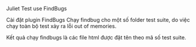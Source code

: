 Juliet Test use FindBugs

Cài đặt plugin FindBugs
Chạy findbug cho một số folder test suite, do việc chạy toàn bộ test xảy ra lỗi out of memories.

Kết quả chạy findbugs là các file html được đặt tên theo mã số test suite.
